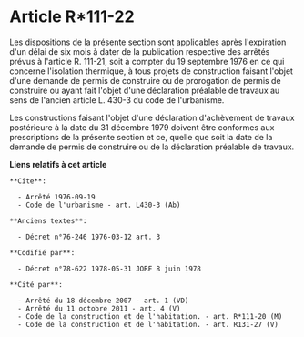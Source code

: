 # Article R*111-22

Les dispositions de la présente section sont applicables après l'expiration d'un délai de six mois à dater de la publication
respective des arrêtés prévus à l'article R. 111-21, soit à compter du 19 septembre 1976 en ce qui concerne l'isolation
thermique, à tous projets de construction faisant l'objet d'une demande de permis de construire ou de prorogation de permis
de construire ou ayant fait l'objet d'une déclaration préalable de travaux au sens de l'ancien article L. 430-3 du code de
l'urbanisme.

Les constructions faisant l'objet d'une déclaration d'achèvement de travaux postérieure à la date du 31 décembre 1979 doivent
être conformes aux prescriptions de la présente section et ce, quelle que soit la date de la demande de permis de construire
ou de la déclaration préalable de travaux.

**Liens relatifs à cet article**

	**Cite**:

	  - Arrêté 1976-09-19
	  - Code de l'urbanisme - art. L430-3 (Ab)

	**Anciens textes**:

	  - Décret n°76-246 1976-03-12 art. 3

	**Codifié par**:

	  - Décret n°78-622 1978-05-31 JORF 8 juin 1978

	**Cité par**:

	  - Arrêté du 18 décembre 2007 - art. 1 (VD)
	  - Arrêté du 11 octobre 2011 - art. 4 (V)
	  - Code de la construction et de l'habitation. - art. R*111-20 (M)
	  - Code de la construction et de l'habitation. - art. R131-27 (V)
